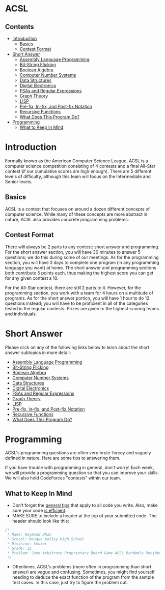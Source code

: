 # ACSL

## Contents
- [Introduction](#introduction)
  - [Basics](#basics)
  - [Contest Format](#contestformat)
- [Short Answer](#shortanswer)
  - [Assembly Language Programming](/resources/acsl/assembly)
  - [Bit-String Flicking](/resources/acsl/bitstringflicking)
  - [Boolean Algebra](/resources/acsl/booleanalgebra)
  - [Computer Number Systems](/resources/acsl/numbersystems)
  - [Data Structures](/resources/acsl/datastructures)
  - [Digital Electronics](/resources/acsl/digitalelectronics)
  - [FSAs and Regular Expressions](/resources/acsl/regex)
  - [Graph Theory](/resources/acsl/graphtheory)
  - [LISP](/resources/acsl/lisp)
  - [Pre-fix, In-fix, and Post-fix Notation](/resources/acsl/notation)
  - [Recursive Functions](/resources/acsl/recursion)
  - [What Does This Program Do?](/resources/acsl/wdtpd)
- [Programming](#programming)
  - [What to Keep In Mind](#whattokeepinmind)

# Introduction

Formally known as the American Computer Science League, ACSL is a computer science competition consisting of 4 contests and a final All-Star contest (if our cumulative scores are high enough).
There are 5 different levels of difficulty, although this team will focus on the Intermediate and Senior levels.

## Basics

ACSL is a contest that focuses on around a dozen different concepts of computer science.
While many of these concepts are more abstract in nature, ACSL also provides concrete programming problems.

## Contest Format

There will always be 2 parts to any contest: short answer and programming. For the short answer section,
you will have 30 minutes to answer 5 questions; we do this during some of our meetings. As for the programming section, you will have 3 days to complete one program (in any programming language you want) at home. The short answer and programming sections both contribute 5 points each, thus making the highest score you can get for any given contest a 10.

For the All-Star contest, there are still 2 parts to it. However, for the programming section, you work with a team for 4 hours on a multitude of programs. As for the short answer portion, you will have 1 hour to do 12 questions instead; you will have to be proficient in all of the categories tested in the regular contests. Prizes are given to the highest-scoring teams and individuals.

# Short Answer

Please click on any of the following links below to learn about the short answer subtopics in more detail:

- [Assembly Language Programming](/resources/acsl/assembly)
- [Bit-String Flicking](/resources/acsl/bitstringflicking)
- [Boolean Algebra](/resources/acsl/booleanalgebra)
- [Computer Number Systems](/resources/acsl/numbersystems)
- [Data Structures](/resources/acsl/datastructures)
- [Digital Electronics](/resources/acsl/digitalelectronics)
- [FSAs and Regular Expressions](/resources/acsl/regex)
- [Graph Theory](/resources/acsl/graphtheory)
- [LISP](/resources/acsl/lisp)
- [Pre-fix, In-fix, and Post-fix Notation](/resources/acsl/notation)
- [Recursive Functions](/resources/acsl/recursion)
- [What Does This Program Do?](/resources/acsl/wdtpd)

# Programming

ACSL's programming questions are often very brute-forcey and vaguely defined in nature. Here are some tips
to answering them.

If you have trouble with programming in general, don't worry! Each week, we will provide a
programming question so that you can improve your skills. We will also hold CodeForces "contests"
within our team.

## What to Keep In Mind

- Don't forget the [general tips](/resources/tips) that apply to all code you write. Also, make sure your code [is efficient](/resources/efficiency).
- MAKE SURE to include a header at the top of your submitted code. The header should look like this:
```java
/*
 * Name: Raymond Zhao
 * School: Neuqua Valley High School
 * Division: Senior
 * Grade: 12
 * Problem: Some Arbitrary Proprietary Board Game ACSL Randomly Decided To Come Up With
 */
```
- Oftentimes, ACSL's problems (more often in programming than short answer) are vague and confusing. Sometimes, you might find yourself
needing to deduce the exact function of the program from the sample test cases. In this case, just try to figure the problem out.


